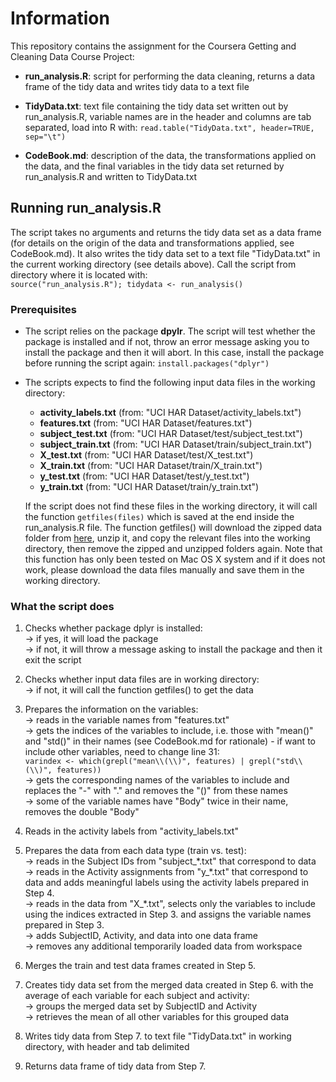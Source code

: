 # Information

This repository contains the assignment for the Coursera Getting and Cleaning Data Course 
Project:

* **run_analysis.R**: script for performing the data cleaning, returns a data frame of the
 tidy data and writes tidy data to a text file

* **TidyData.txt**: text file containing the tidy data set written out by run_analysis.R, 
variable names are in the header and columns are tab separated, load into R with: 
`read.table("TidyData.txt", header=TRUE, sep="\t")`

* **CodeBook.md**: description of the data, the transformations applied on the data, and 
the final variables in the tidy data set returned by run_analysis.R and written to 
TidyData.txt



## Running run_analysis.R

The script takes no arguments and returns the tidy data set as a data frame (for details 
on the origin of the data and transformations applied, see CodeBook.md). It also writes 
the tidy data set to a text file "TidyData.txt" in the current working directory 
(see details above). Call the script from directory where it is located with:  
`source("run_analysis.R"); tidydata <- run_analysis()`



### Prerequisites

* The script relies on the package **dpylr**. The script will test whether the package 
is installed and if not, throw an error message asking you to install the package and 
then it will abort. In this case, install the package before running the script again: 
`install.packages("dplyr")`

* The scripts expects to find the following input data files in the working directory:
  - **activity\_labels.txt** (from: "UCI HAR Dataset/activity_labels.txt")
  - **features.txt** (from: "UCI HAR Dataset/features.txt")
  - **subject\_test.txt** (from: "UCI HAR Dataset/test/subject_test.txt")
  - **subject\_train.txt** (from: "UCI HAR Dataset/train/subject_train.txt")
  - **X\_test.txt** (from: "UCI HAR Dataset/test/X_test.txt")
  - **X\_train.txt** (from: "UCI HAR Dataset/train/X_train.txt")
  - **y\_test.txt** (from: "UCI HAR Dataset/test/y_test.txt")
  - **y\_train.txt** (from: "UCI HAR Dataset/train/y\_train.txt")  
  
  If the script does not find these files in the working directory, it will call the 
  function `getfiles(files)` which is saved at the end inside the run_analysis.R file. The 
  function getfiles() will download the zipped data folder from
  <a href="https://d396qusza40orc.cloudfront.net/getdata%2Fprojectfiles%2FUCI%20HAR%20Dataset.zip">here</a>,
   unzip it, and copy the relevant files into the working directory, then remove the 
  zipped and unzipped folders again. Note that this function has only been tested on Mac 
  OS X system and if it does not work, please download the data files manually and save 
  them in the working directory.


### What the script does

1. Checks whether package dplyr is installed:    
&rarr; if yes, it will load the package  
&rarr; if not, it will throw a message asking to install the package and then it exit the script

2. Checks whether input data files are in working directory:  
&rarr; if not, it will call the function getfiles() to get the data

3. Prepares the information on the variables:  
&rarr; reads in the variable names from "features.txt"  
&rarr; gets the indices of the variables to include, i.e. those with "mean()" and "std()" 
in their names (see CodeBook.md for rationale) - if want to include other variables, need 
to change line 31:  
`varindex <- which(grepl("mean\\(\\)", features) | grepl("std\\(\\)", features))`   
&rarr; gets the corresponding names of the variables to include and replaces the "-" with 
"." and removes the "()" from these names  
&rarr; some of the variable names have "Body" twice in their name, removes the double "Body"

4. Reads in the activity labels from "activity_labels.txt"

5. Prepares the data from each data type (train vs. test):  
&rarr; reads in the Subject IDs from "subject\_\*.txt" that correspond to data  
&rarr; reads in the Activity assignments from "y\_\*.txt" that correspond to data and adds 
meaningful labels using the activity labels prepared in Step 4.  
&rarr; reads in the data from "X\_\*.txt", selects only the variables to include using the 
indices extracted in Step 3. and assigns the variable names prepared in Step 3.   
&rarr; adds SubjectID, Activity, and data into one data frame  
&rarr; removes any additional temporarily loaded data from workspace

6. Merges the train and test data frames created in Step 5.

7. Creates tidy data set from the merged data created in Step 6. with the average of each 
variable for each subject and activity:  
&rarr; groups the merged data set by SubjectID and Activity  
&rarr; retrieves the mean of all other variables for this grouped data

8. Writes tidy data from Step 7. to text file "TidyData.txt" in working directory, with 
header and tab delimited

9. Returns data frame of tidy data from Step 7.
